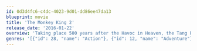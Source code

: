 ```yaml
---
id: 0d3d4fc6-c4dc-4023-9d01-dd86ee47da13
blueprint: movie
title: 'The Monkey King 2'
release_date: '2016-01-22'
overview: 'Taking place 500 years after the Havoc in Heaven, the Tang Priest is appointed by Buddha to go to the West to fetch the sacred scriptures, only to accidentally free the Monkey King. With Lady White (Gong Li) aiming to break up the team assembled to defeat her, the Monkey King must fight in order to save his world!'
genres: '[{"id": 28, "name": "Action"}, {"id": 12, "name": "Adventure"}, {"id": 14, "name": "Fantasy"}]'
---
```

